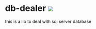 # db-dealer <a href="https://travis-ci.org/taruntomar/db-dealer"><img src="https://travis-ci.org/taruntomar/db-dealer.svg?branch=master"></a>
this is a lib to deal with sql server database
